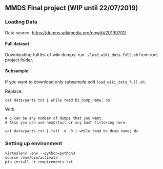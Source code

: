 
## MMDS Final project (WIP until 22/07/2019)

### Loading Data

Data source: https://dumps.wikimedia.org/enwiki/20190701/

#### Full dataset
Downloading full list of wiki dumps: run `./load_wiki_data_full.sh` from root project folder. 

#### Subsample
If you want to download only subsample edit `load_wiki_data_full.sh`:

Replace:
```
cat data/parts.txt | while read bz_dump_name; do
```
With:
```
# 3 can be any number of dumps that you want. 
# Also you can use head/tail or any bash filtering here.

cat data/parts.txt | tail -n -3 | while read bz_dump_name; do
```



### Setting up environment

```
virtualenv .env --python=python3
source .env/bin/activate
pip install -r requirements.txt
```
